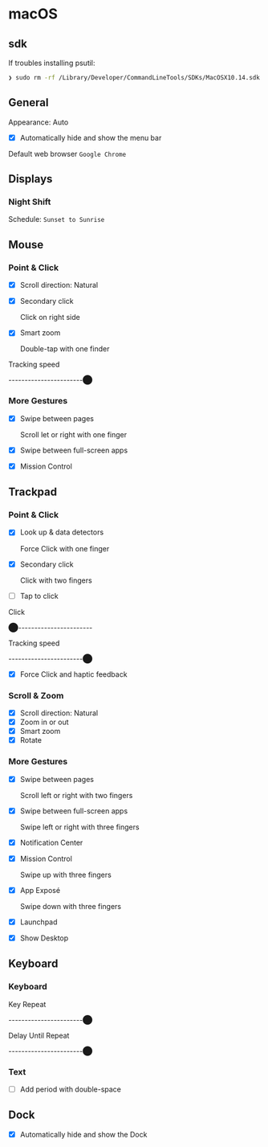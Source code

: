 # macOS

## sdk

If troubles installing psutil:

```sh
❯ sudo rm -rf /Library/Developer/CommandLineTools/SDKs/MacOSX10.14.sdk
```

## General

Appearance: Auto

- [x] Automatically hide and show the menu bar

Default web browser `Google Chrome`

## Displays

### Night Shift

Schedule: `Sunset to Sunrise`

## Mouse

### Point & Click

- [x] Scroll direction: Natural
- [x] Secondary click

  Click on right side

- [x] Smart zoom

  Double-tap with one finder

Tracking speed

-----------------------⬤

### More Gestures

- [x] Swipe between pages
  
  Scroll let or right with one finger

- [x] Swipe between full-screen apps
- [x] Mission Control

## Trackpad

### Point & Click

- [x] Look up & data detectors
  
  Force Click with one finger

- [x] Secondary click

  Click with two fingers

- [ ] Tap to click

Click

⬤-----------------------

Tracking speed

-----------------------⬤

- [x] Force Click and haptic feedback

### Scroll & Zoom

- [x] Scroll direction: Natural
- [x] Zoom in or out
- [x] Smart zoom
- [x] Rotate

### More Gestures

- [x] Swipe between pages

  Scroll left or right with two fingers

- [x] Swipe between full-screen apps

  Swipe left or right with three fingers

- [x] Notification Center
- [x] Mission Control

  Swipe up with three fingers

- [x] App Exposé

  Swipe down with three fingers

- [x] Launchpad
- [x] Show Desktop

## Keyboard

### Keyboard

Key Repeat

-----------------------⬤

Delay Until Repeat

-----------------------⬤

### Text

- [ ] Add period with double-space

## Dock

- [x] Automatically hide and show the Dock
